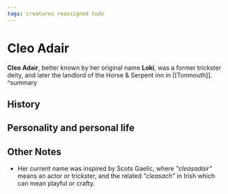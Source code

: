 ```yaml
---
tags: creatures reassigned todo
---
```

# Cleo Adair
**Cleo Adair**, better known by her original name **Loki**, was a former trickster deity, and later the landlord of the Horse & Serpent inn in [[Tonmouth]].
^summary

## History

## Personality and personal life

## Other Notes
- Her current name was inspired by Scots Gaelic, where *"cleasadair"* means an actor or trickster, and the related *"cleasach"* in Irish which can mean playful or crafty.

